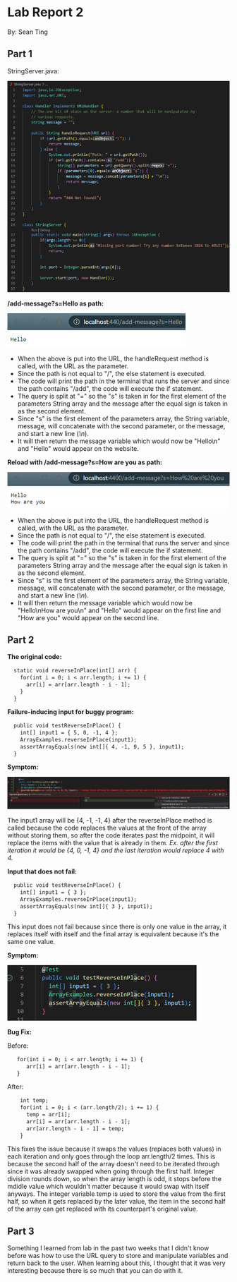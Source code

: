 # **Lab Report 2**
By: Sean Ting

## Part 1
StringServer.java:

![Image](StringServerSnippet.png)

**/add-message?s=Hello as path:**

![Image](AddMessageOne.png)

* When the above is put into the URL, the handleRequest method is called, with the URL as the parameter.
* Since the path is not equal to "/", the else statement is executed.
* The code will print the path in the terminal that runs the server and since the path contains "/add", the code will execute the if statement.
* The query is split at "=" so the "s" is taken in for the first element of the parameters String array and the message after the equal sign is taken in as the second element.
* Since "s" is the first element of the parameters array, the String variable, message, will concatenate with the second parameter, or the message, and start a new line (*\n*).
* It will then return the message variable which would now be "Hello\n" and "Hello" would appear on the website.

**Reload with /add-message?s=How are you as path:**

![Image](AddMessageTwo.png)

* When the above is put into the URL, the handleRequest method is called, with the URL as the parameter.
* Since the path is not equal to "/", the else statement is executed.
* The code will print the path in the terminal that runs the server and since the path contains "/add", the code will execute the if statement.
* The query is split at "=" so the "s" is taken in for the first element of the parameters String array and the message after the equal sign is taken in as the second element.
* Since "s" is the first element of the parameters array, the String variable, message, will concatenate with the second parameter, or the message, and start a new line (*\n*).
* It will then return the message variable which would now be "Hello\nHow are you\n" and "Hello" would appear on the first line and "How are you" would appear on the second line.

## Part 2

**The original code:**

```
  static void reverseInPlace(int[] arr) {
    for(int i = 0; i < arr.length; i += 1) {
      arr[i] = arr[arr.length - i - 1];
    }
  }
```

**Failure-inducing input for buggy program:**

```
  public void testReverseInPlace() {
    int[] input1 = { 5, 0, -1, 4 };
    ArrayExamples.reverseInPlace(input1);
    assertArrayEquals(new int[]{ 4, -1, 0, 5 }, input1);
  }
```

**Symptom:**

![Image](FailedJUnit.png)

The input1 array will be {4, -1, -1, 4} after the reverseInPlace method is called because the code replaces the values at the front of the array without storing them, so after the code iterates past the midpoint, it will replace the items with the value that is already in them. *Ex. after the first iteration it would be {4, 0, -1, 4} and the last iteration would replace 4 with 4.*



**Input that does not fail:**

```
  public void testReverseInPlace() {
    int[] input1 = { 3 };
    ArrayExamples.reverseInPlace(input1);
    assertArrayEquals(new int[]{ 3 }, input1);
  }
```

This input does not fail because since there is only one value in the array, it replaces itself with itself and the final array is equivalent because it's the same one value.

**Symptom:**

![Image](PassedJUnit.png)

**Bug Fix:**

Before:

```
   for(int i = 0; i < arr.length; i += 1) {
      arr[i] = arr[arr.length - i - 1];
   }
```

After:

```
    int temp;
    for(int i = 0; i < (arr.length/2); i += 1) {
      temp = arr[i];
      arr[i] = arr[arr.length - i - 1];
      arr[arr.length - i - 1] = temp;
    }
```

This fixes the issue because it swaps the values (replaces both values) in each iteration and only goes through the loop arr.length/2 times. This is because the second half of the array doesn't need to be iterated through since it was already swapped when going through the first half. Integer division rounds down, so when the array length is odd, it stops before the mdidle value which wouldn't matter because it would swap with itself anyways. The integer variable temp is used to store the value from the first half, so when it gets replaced by the later value, the item in the second half of the array can get replaced with its counterpart's original value.


## Part 3

Something I learned from lab in the past two weeks that I didn't know before was how to use the URL query to store and manipulate variables and return back to the user. When learning about this, I thought that it was very interesting because there is so much that you can do with it.
